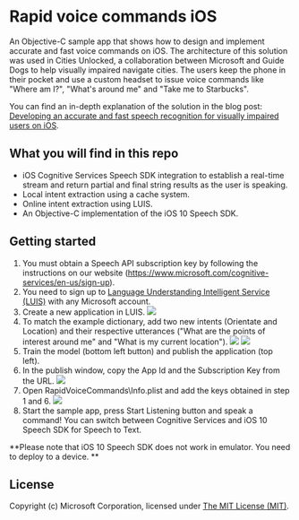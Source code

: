 # Rapid voice commands iOS

An Objective-C sample app that shows how to design and implement accurate and fast voice commands on iOS. The architecture of this solution was used in Cities Unlocked, a collaboration between Microsoft and Guide Dogs to help visually impaired navigate cities. The users keep the phone in their pocket and use a custom headset to issue voice commands like "Where am I?", "What's around me" and "Take me to Starbucks".

You can find an in-depth explanation of the solution in the blog post: [Developing an accurate and fast speech recognition for visually impaired users on iOS]().

## What you will find in this repo
- iOS Cognitive Services Speech SDK integration to establish a real-time stream and return partial and final string results as the user is speaking.
- Local intent extraction using a cache system.
- Online intent extraction using LUIS. 
- An Objective-C implementation of the iOS 10 Speech SDK.

## Getting started

1. You must obtain a Speech API subscription key by following the instructions on our website (https://www.microsoft.com/cognitive-services/en-us/sign-up).
2. You need to sign up to [Language Understanding Intelligent Service (LUIS)](https://www.luis.ai/) with any Microsoft account. 
3. Create a new application in LUIS. ![](https://cloud.githubusercontent.com/assets/10086264/19569132/80392aec-96ec-11e6-88ea-491e9a68984b.png)
4. To match the example dictionary, add two new intents (Orientate and Location) and their respective utterances ("What are the points of interest around me" and "What is my current location"). ![](https://cloud.githubusercontent.com/assets/10086264/19569171/b0dfc52a-96ec-11e6-9a1a-34259bb479dc.png) ![](https://cloud.githubusercontent.com/assets/10086264/19569192/c9ea2a24-96ec-11e6-9379-cf2feea41f30.png)
5. Train the model (bottom left button) and publish the application (top left). 
6. In the publish window, copy the App Id and the Subscription Key from the URL. ![](https://cloud.githubusercontent.com/assets/10086264/19569329/3f74f6c0-96ed-11e6-9b4f-c96415b90cd9.png) 
7. Open RapidVoiceCommands\Info.plist and add the keys obtained in step 1 and 6. ![](https://cloud.githubusercontent.com/assets/10086264/19569386/6d355500-96ed-11e6-88ad-bc6d66b66e74.png)
8. Start the sample app, press Start Listening button and speak a command! You can switch between Cognitive Services and iOS 10 Speech SDK for Speech to Text.
 
**Please note that iOS 10 Speech SDK does not work in emulator. You need to deploy to a device. **

## License

Copyright (c) Microsoft Corporation, licensed under [The MIT License (MIT)](https://github.com/CatalystCode/rapid-voice-commands-ios/blob/master/LICENSE).
